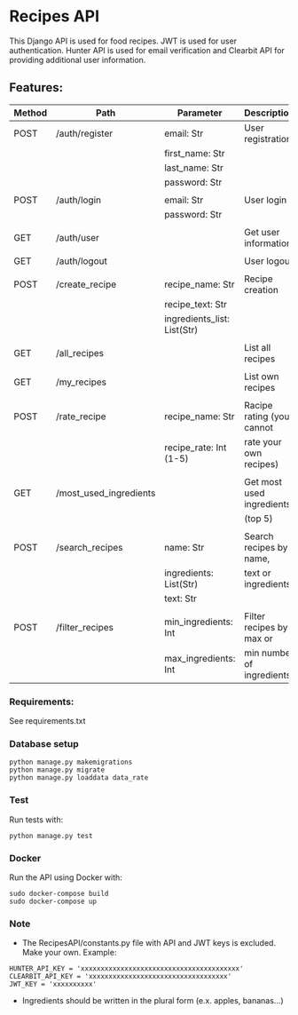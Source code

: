 # Recipes API

This Django API is used for food recipes. JWT is used for user authentication. Hunter API is used
for email verification and Clearbit API for providing additional user information.

## Features:

| Method | Path                   | Parameter                   | Description               |
| ------ | ---------------------- | --------------------------- | ------------------------- |
| POST   | /auth/register         | email: Str                  | User registration         |
|        |                        | first_name: Str             |                           |
|        |                        | last_name: Str              |                           |
|        |                        | password: Str               |                           |
|        |                        |                             |                           |
| POST   | /auth/login            | email: Str                  | User login                |
|        |                        | password: Str               |                           |
|        |                        |                             |                           |
| GET    | /auth/user             |                             | Get user information      |
|        |                        |                             |                           |
| GET    | /auth/logout           |                             | User logout               |
|        |                        |                             |                           |
| POST   | /create_recipe         | recipe_name: Str            | Recipe creation           |
|        |                        | recipe_text: Str            |                           |
|        |                        | ingredients_list: List(Str) |                           |
|        |                        |                             |                           |
| GET    | /all_recipes           |                             | List all recipes          |
|        |                        |                             |                           |
| GET    | /my_recipes            |                             | List own recipes          |
|        |                        |                             |                           |
| POST   | /rate_recipe           | recipe_name: Str            | Racipe rating (you cannot |
|        |                        | recipe_rate: Int (1-5)      | rate your own recipes)    |
|        |                        |                             |                           |
| GET    | /most_used_ingredients |                             | Get most used ingredients |
|        |                        |                             | (top 5)                   |
|        |                        |                             |                           |
| POST   | /search_recipes        | name: Str                   | Search recipes by name,   |
|        |                        | ingredients: List(Str)      | text or ingredients       |
|        |                        | text: Str                   |                           |
|        |                        |                             |                           |
| POST   | /filter_recipes        | min_ingredients: Int        | Filter recipes by max or  |
|        |                        | max_ingredients: Int        | min number of ingredients |

### Requirements:

See requirements.txt

### Database setup

```
python manage.py makemigrations
python manage.py migrate
python manage.py loaddata data_rate
```

### Test

Run tests with:

```
python manage.py test
```

### Docker

Run the API using Docker with:

```
sudo docker-compose build
sudo docker-compose up
```

### Note

- The RecipesAPI/constants.py file with API and JWT keys is excluded. Make your own. Example:
```
HUNTER_API_KEY = 'xxxxxxxxxxxxxxxxxxxxxxxxxxxxxxxxxxxxxxxx'
CLEARBIT_API_KEY = 'xxxxxxxxxxxxxxxxxxxxxxxxxxxxxxxxxxx'
JWT_KEY = 'xxxxxxxxxx'
```
- Ingredients should be written in the plural form (e.x. apples, bananas...)
